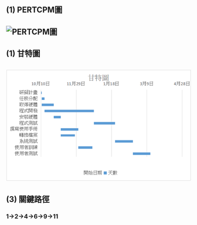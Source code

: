 ## (1) PERTCPM圖
![PERTCPM圖](PERTCPM圖.png "PERT/CPM圖")
---
## (1) 甘特圖
![個人甘特圖](個人甘特圖.png "甘特圖")
---
## (3) 關鍵路徑
### 1→2→4→6→9→11


